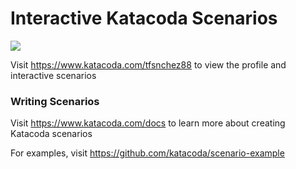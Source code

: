 # Interactive Katacoda Scenarios

[![](http://shields.katacoda.com/katacoda/tfsnchez88/count.svg)](https://www.katacoda.com/tfsnchez88 "Get your profile on Katacoda.com")

Visit https://www.katacoda.com/tfsnchez88 to view the profile and interactive scenarios

### Writing Scenarios
Visit https://www.katacoda.com/docs to learn more about creating Katacoda scenarios

For examples, visit https://github.com/katacoda/scenario-example
